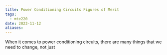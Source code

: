 ```yaml
---
title: Power Conditioning Circuits Figures of Merit
tags:
  - mte220
date: 2023-11-12
aliases:
---
```

When it comes to power conditioning circuits, there are many things that we need to change, not just 